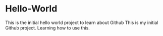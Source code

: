 # Hello-World
This is the initial hello world project to learn about Github
This is my initial Github project. 
Learning how to use this.
